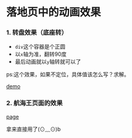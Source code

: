 # 落地页中的动画效果


### 1. 转盘效果（底座转）

- `div`这个容器是个正圆
- 以`x`轴为准，翻转90度
- 最后动画就以`y`轴转就可以了

ps:这个效果，如果不定位，具体值该怎么写？求解。

[demo](http://js.jirengu.com/makutufolu/1/edit?html,css,output)


### 2. 航海王页面的效果

[page](http://one-piece.cc/act/recall)

拿来直接用了(⊙﹏⊙)b

